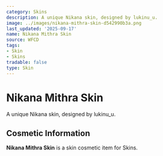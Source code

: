 ```yaml
---
category: Skins
description: A unique Nikana skin, designed by lukinu_u.
image: ../images/nikana-mithra-skin-d542990b3a.png
last_updated: '2025-09-17'
name: Nikana Mithra Skin
source: WFCD
tags:
- Skin
- Skins
tradable: false
type: Skin
---
```


# Nikana Mithra Skin

A unique Nikana skin, designed by lukinu_u.

## Cosmetic Information

**Nikana Mithra Skin** is a skin cosmetic item for Skins.


